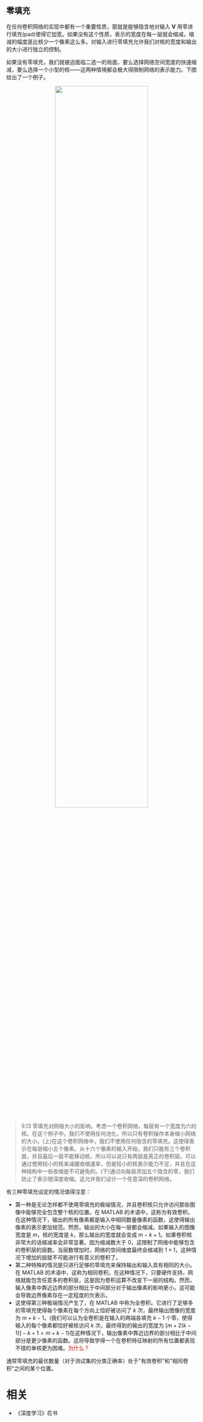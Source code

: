 


## 零填充


在任何卷积网络的实现中都有一个重要性质，那就是能够隐含地对输入 $\boldsymbol V$ 用零进行填充(pad)使得它加宽。如果没有这个性质，表示的宽度在每一层就会缩减，缩减的幅度是比核少一个像素这么多。对输入进行零填充允许我们对核的宽度和输出的大小进行独立的控制。

如果没有零填充，我们就被迫面临二选一的局面，要么选择网络空间宽度的快速缩减，要么选择一个小型的核——这两种情境都会极大得限制网络的表示能力。下图给出了一个例子。




<p align="center">
    <img width="70%" height="70%" src="http://images.iterate.site/blog/image/20190718/js26StFa6tVY.png?imageslim">
</p>


> 9.13 零填充对网络大小的影响。考虑一个卷积网络，每层有一个宽度为六的核。在这个例子中，我们不使用任何池化，所以只有卷积操作本身缩小网络的大小。(上)在这个卷积网络中，我们不使用任何隐含的零填充。这使得表示在每层缩小五个像素。从十六个像素的输入开始，我们只能有三个卷积层，并且最后一层不能移动核，所以可以说只有两层是真正的卷积层。可以通过使用较小的核来减缓收缩速率，但是较小的核表示能力不足，并且在这种结构中一些收缩是不可避免的。(下)通过向每层添加五个隐含的零，我们防止了表示随深度收缩。这允许我们设计一个任意深的卷积网络。





有三种零填充设定的情况值得注意：

- 第一种是无论怎样都不使用零填充的极端情况，并且卷积核只允许访问那些图像中能够完全包含整个核的位置。在 MATLAB 的术语中，这称为有效卷积。在这种情况下，输出的所有像素都是输入中相同数量像素的函数，这使得输出像素的表示更加规范。然而，输出的大小在每一层都会缩减。如果输入的图像宽度是 $m$，核的宽度是 $k$，那么输出的宽度就会变成 $m-k+1$。如果卷积核非常大的话缩减率会非常显著。因为缩减数大于 0，这限制了网络中能够包含的卷积层的层数。当层数增加时，网络的空间维度最终会缩减到 $1\times 1$，这种情况下增加的层就不可能进行有意义的卷积了。
- 第二种特殊的情况是只进行足够的零填充来保持输出和输入具有相同的大小。在 MATLAB 的术语中，这称为相同卷积。在这种情况下，只要硬件支持，网络就能包含任意多的卷积层，这是因为卷积运算不改变下一层的结构。然而，输入像素中靠近边界的部分相比于中间部分对于输出像素的影响更小。这可能会导致边界像素存在一定程度的欠表示。
- 这使得第三种极端情况产生了，在 MATLAB 中称为全卷积。它进行了足够多的零填充使得每个像素在每个方向上恰好被访问了 $k$ 次，最终输出图像的宽度为 $m+k-1$。(我们可以认为全卷积是在输入的两端各填充 $k-1$ 个零，使得输入的每个像素都恰好被核访问 $k$ 次，最终得到的输出的宽度为 $[m+2(k-1)]-k+1=m+k-1$)在这种情况下，输出像素中靠近边界的部分相比于中间部分是更少像素的函数。这将导致学得一个在卷积特征映射的所有位置都表现不错的单核更为困难。<span style="color:red;">为什么？</span>

通常零填充的最优数量（对于测试集的分类正确率）处于"有效卷积"和"相同卷积"之间的某个位置。







# 相关

- 《深度学习》花书
